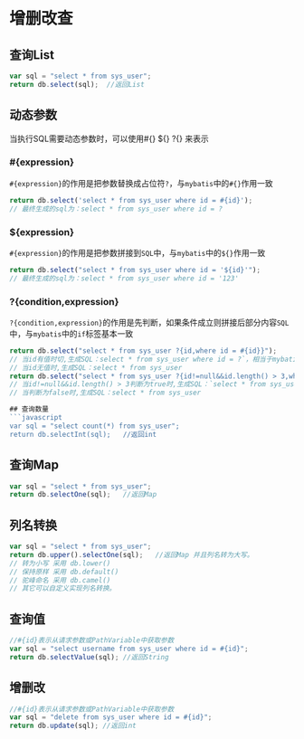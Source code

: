 # 增删改查

## 查询List
```javascript
var sql = "select * from sys_user";    
return db.select(sql);  //返回List
```
## 动态参数
当执行SQL需要动态参数时，可以使用#{} ${} ?{} 来表示
### #{expression}
`#{expression}`的作用是把参数替换成占位符`?`，与`mybatis`中的`#{}`作用一致
```js
return db.select('select * from sys_user where id = #{id}');
// 最终生成的sql为：select * from sys_user where id = ?
```
### ${expression}
`#{expression}`的作用是把参数拼接到`SQL`中，与`mybatis`中的`${}`作用一致
```js
return db.select("select * from sys_user where id = '${id}'");
// 最终生成的sql为：select * from sys_user where id = '123'
```

### ?{condition,expression}
`?{condition,expression}`的作用是先判断，如果条件成立则拼接后部分内容`SQL`中，与`mybatis`中的`if`标签基本一致
```js
return db.select("select * from sys_user ?{id,where id = #{id}}");
// 当id有值时切,生成SQL：select * from sys_user where id = ?`，相当于mybatis中的<if test="id != nulla nd id != ''">
// 当id无值时,生成SQL：select * from sys_user
return db.select("select * from sys_user ?{id!=null&&id.length() > 3,where id = #{id}}");
// 当id!=null&&id.length() > 3判断为true时,生成SQL：`select * from sys_user where id = ?
// 当判断为false时,生成SQL：select * from sys_user

## 查询数量
```javascript
var sql = "select count(*) from sys_user";
return db.selectInt(sql);   //返回int
```

## 查询Map
```javascript
var sql = "select * from sys_user";
return db.selectOne(sql);   //返回Map
```

## 列名转换
```javascript
var sql = "select * from sys_user";
return db.upper().selectOne(sql);   //返回Map 并且列名转为大写。
// 转为小写 采用 db.lower()
// 保持原样 采用 db.default()
// 驼峰命名 采用 db.camel()
// 其它可以自定义实现列名转换。
```

## 查询值
```javascript
//#{id}表示从请求参数或PathVariable中获取参数
var sql = "select username from sys_user where id = #{id}";    
return db.selectValue(sql); //返回String 
```
## 增删改
```javascript
//#{id}表示从请求参数或PathVariable中获取参数
var sql = "delete from sys_user where id = #{id}";    
return db.update(sql); //返回int 
```